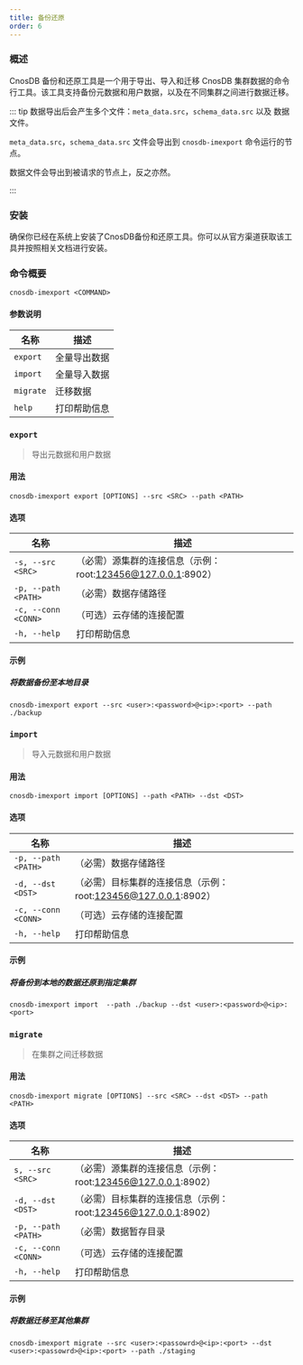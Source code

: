 ```yaml
---
title: 备份还原
order: 6
---
```


### 概述

CnosDB 备份和还原工具是一个用于导出、导入和迁移 CnosDB 集群数据的命令行工具。该工具支持备份元数据和用户数据，以及在不同集群之间进行数据迁移。

::: tip
数据导出后会产生多个文件：`meta_data.src`，`schema_data.src` 以及 数据文件。

`meta_data.src`，`schema_data.src` 文件会导出到 `cnosdb-imexport` 命令运行的节点。

数据文件会导出到被请求的节点上，反之亦然。

:::

### 安装

确保你已经在系统上安装了CnosDB备份和还原工具。你可以从官方渠道获取该工具并按照相关文档进行安装。

### 命令概要

`cnosdb-imexport <COMMAND>`

#### 参数说明

| 名称      | 描述         |
| --------- | ------------ |
| `export`  | 全量导出数据 |
| `import`  | 全量导入数据 |
| `migrate` | 迁移数据     |
| `help`    | 打印帮助信息 |

### `export`

> 导出元数据和用户数据
> 

#### 用法

```shell
cnosdb-imexport export [OPTIONS] --src <SRC> --path <PATH>
```

#### 选项

| 名称                | 描述                                            |
| ------------------- | ----------------------------------------------- |
| `-s, --src <SRC>`   | （必需）源集群的连接信息（示例：root:123456@127.0.0.1:8902） |
| `-p, --path <PATH>` | （必需）数据存储路径                                    |
| `-c, --conn <CONN>` | （可选）云存储的连接配置                               |
| `-h, --help`        |  打印帮助信息                                    |

#### 示例

##### 将数据备份至本地目录

```shell
cnosdb-imexport export --src <user>:<password>@<ip>:<port> --path ./backup
```

### `import`

> 导入元数据和用户数据

#### 用法

```shell
cnosdb-imexport import [OPTIONS] --path <PATH> --dst <DST>
```

#### 选项

| 名称                | 描述                                              |
| ------------------- | ------------------------------------------------- |
| `-p, --path <PATH>` | （必需）数据存储路径                                      |
| `-d, --dst <DST>`   | （必需）目标集群的连接信息（示例：root:123456@127.0.0.1:8902） |
| `-c, --conn <CONN>` | （可选）云存储的连接配置                                |
| `-h, --help`        |  打印帮助信息                                      |


#### 示例

##### 将备份到本地的数据还原到指定集群

```shell
cnosdb-imexport import  --path ./backup --dst <user>:<password>@<ip>:<port>
```

##### 

### `migrate`

> 在集群之间迁移数据

#### 用法

```shell
cnosdb-imexport migrate [OPTIONS] --src <SRC> --dst <DST> --path <PATH>
```

#### 选项

| 名称                | 描述                                              |
| ------------------- | ------------------------------------------------- |
| `s, --src <SRC>`    | （必需）源集群的连接信息（示例：root:123456@127.0.0.1:8902）   |
| `-d, --dst <DST>`   | （必需）目标集群的连接信息（示例：root:123456@127.0.0.1:8902） |
| `-p, --path <PATH>` | （必需）数据暂存目录                                      |
| `-c, --conn <CONN>` | （可选）云存储的连接配置                                  |
| `-h, --help`        |  打印帮助信息                                      |

#### 示例

##### 将数据迁移至其他集群

```shell
cnosdb-imexport migrate --src <user>:<passowrd>@<ip>:<port> --dst <user>:<passowrd>@<ip>:<port> --path ./staging
```
